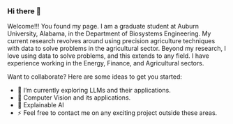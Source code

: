 ### Hi there 👋

Welcome!!! You found my page. I am a graduate student at Auburn University, Alabama, in the Department of Biosystems Engineering. My current research revolves around using precision agriculture techniques with data to solve problems in the agricultural sector. Beyond my research, I love using data to solve problems, and this extends to any field. I have experience working in the Energy, Finance, and Agricultural sectors.

Want to collaborate? Here are some ideas to get you started:

- 🔭 I’m currently exploring LLMs and their applications.  
- 🌱 Computer Vision and its applications.
- 👯 Explainable AI
- ⚡ Feel free to contact me on any exciting project outside these areas. 





<!--
*** is a ✨ _special_ ✨ repository because its `README.md` (this file) appears on your GitHub profile.



Here are some ideas to get you started:

- 🔭 I’m currently working on ...
- 🌱 I’m currently learning ...
- 👯 I’m looking to collaborate on ...
- 🤔 I’m looking for help with ...
- 💬 Ask me about ...
- 📫 How to reach me: ...
- 😄 Pronouns: ...
- ⚡ Fun fact: ...
-->
